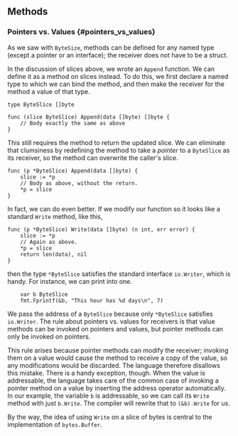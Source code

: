 Methods
-------

### Pointers vs. Values {#pointers_vs_values}

As we saw with `ByteSize`, methods can be defined for any named type
(except a pointer or an interface); the receiver does not have to be a
struct.

In the discussion of slices above, we wrote an `Append` function. We can
define it as a method on slices instead. To do this, we first declare a
named type to which we can bind the method, and then make the receiver
for the method a value of that type.

    type ByteSlice []byte

    func (slice ByteSlice) Append(data []byte) []byte {
        // Body exactly the same as above
    }

This still requires the method to return the updated slice. We can
eliminate that clumsiness by redefining the method to take a *pointer*
to a `ByteSlice` as its receiver, so the method can overwrite the
caller's slice.

    func (p *ByteSlice) Append(data []byte) {
        slice := *p
        // Body as above, without the return.
        *p = slice
    }

In fact, we can do even better. If we modify our function so it looks
like a standard `Write` method, like this,

    func (p *ByteSlice) Write(data []byte) (n int, err error) {
        slice := *p
        // Again as above.
        *p = slice
        return len(data), nil
    }

then the type `*ByteSlice` satisfies the standard interface `io.Writer`,
which is handy. For instance, we can print into one.

        var b ByteSlice
        fmt.Fprintf(&b, "This hour has %d days\n", 7)

We pass the address of a `ByteSlice` because only `*ByteSlice` satisfies
`io.Writer`. The rule about pointers vs. values for receivers is that
value methods can be invoked on pointers and values, but pointer methods
can only be invoked on pointers.

This rule arises because pointer methods can modify the receiver;
invoking them on a value would cause the method to receive a copy of the
value, so any modifications would be discarded. The language therefore
disallows this mistake. There is a handy exception, though. When the
value is addressable, the language takes care of the common case of
invoking a pointer method on a value by inserting the address operator
automatically. In our example, the variable `b` is addressable, so we
can call its `Write` method with just `b.Write`. The compiler will
rewrite that to `(&b).Write` for us.

By the way, the idea of using `Write` on a slice of bytes is central to
the implementation of `bytes.Buffer`.

